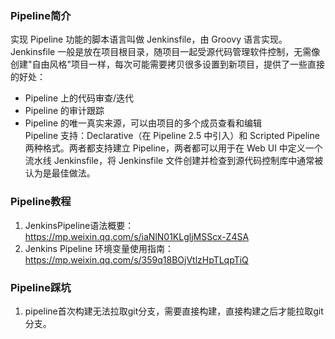 ### Pipeline简介
实现 Pipeline 功能的脚本语言叫做 Jenkinsfile，由 Groovy 语言实现。Jenkinsfile 一般是放在项目根目录，随项目一起受源代码管理软件控制，无需像创建"自由风格\"项目一样，每次可能需要拷贝很多设置到新项目，提供了一些直接的好处：
- Pipeline 上的代码审查/迭代
- Pipeline 的审计跟踪
- Pipeline 的唯一真实来源，可以由项目的多个成员查看和编辑  
Pipeline 支持：Declarative（在 Pipeline 2.5 中引入）和 Scripted Pipeline 两种格式。两者都支持建立 Pipeline，两者都可以用于在 Web UI 中定义一个流水线 Jenkinsfile，将 Jenkinsfile 文件创建并检查到源代码控制库中通常被认为是最佳做法。


### Pipeline教程
1. JenkinsPipeline语法概要：https://mp.weixin.qq.com/s/iaNlN01KLgljMSScx-Z4SA
2. Jenkins Pipeline 环境变量使用指南：https://mp.weixin.qq.com/s/359q18BOjVtlzHpTLqpTiQ


### Pipeline踩坑
1. pipeline首次构建无法拉取git分支，需要直接构建，直接构建之后才能拉取git分支。  

